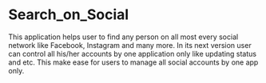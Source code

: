 # Search_on_Social


This application helps user to find any person on all most every social network like Facebook, Instagram and many more. 
In its next version user can control all his/her accounts by one application only like updating status and etc. 
This make ease for users to manage all social accounts by one app only.
